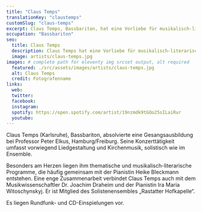 ```yaml
---
title: "Claus Temps"
translationKey: "claustemps"
customSlug: "claus-temps"
excerpt: Claus Temps, Bassbariton, hat eine Vorliebe für musikalisch-literarische Programme, die er oft in Zusammenarbeit mit der Pianistin Heike Bleckmann entwickelt.
occupation: "Bassbariton"
seo:
  title: Claus Temps
  description: Claus Temps hat eine Vorliebe für musikalisch-literarische Programme, die er oft in Zusammenarbeit mit der Pianistin Heike Bleckmann entwickelt.
  image: artists/claus-temps.jpg
images: # complete path for eleventy img srcset output, alt required
  featured: ./src/assets/images/artists/claus-temps.jpg
  alt: Claus Temps
  credit: Fotografenname
links:
  web:
  twitter:
  facebook:
  instagram:
  spotify: https://open.spotify.com/artist/19nzmdk9tGOo25sILaiRur
  youtube:
---
```


Claus Temps (Karlsruhe), Bassbariton, absolvierte eine Gesangsausbildung bei Professor Peter Elkus, Hamburg/Freiburg. Seine Konzerttätigkeit umfasst vorwiegend Liedgestaltung und Kirchenmusik, solistisch wie im Ensemble.

Besonders am Herzen liegen ihm thematische und musikalisch-literarische Programme, die häufig gemeinsam mit der Pianistin Heike Bleckmann entstehen. Eine enge Zusammenarbeit verbindet Claus Temps auch mit dem Musikwissenschaftler Dr. Joachim Draheim und der Pianistin Ira Maria Witoschynskyj. Er ist Mitglied des Solistenensembles „Rastatter Hofkapelle“.

Es liegen Rundfunk- und CD-Einspielungen vor.
